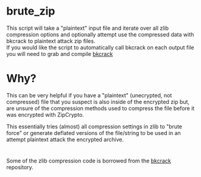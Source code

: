 # brute_zip
This script will take a "plaintext" input file and iterate over all zlib compression options and optionally attempt use the compressed data with bkcrack to plaintext attack zip files.  
If you would like the script to automatically call bkcrack on each output file you will need to grab and compile [bkcrack](https://github.com/kimci86/bkcrack)   

# Why?
This can be very helpful if you have a "plaintext" (unecrypted, not compressed) file that you suspect is also inside of the encrypted zip but, are unsure of the compression methods used to compress the file before it was encrypted with ZipCrypto.  

This essentially tries (almost) all compression settings in zlib to "brute force" or generate deflated versions of the file/string to be used in an attempt plaintext attack the encrypted archive. 
#
Some of the zlib compression code is borrowed from the [bkcrack](https://github.com/kimci86/bkcrack) repository.
